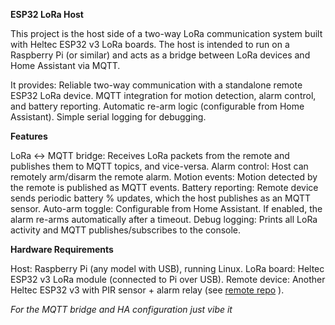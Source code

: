 **ESP32 LoRa Host**

This project is the host side of a two-way LoRa communication system built with Heltec ESP32 v3 LoRa boards.
The host is intended to run on a Raspberry Pi (or similar) and acts as a bridge between LoRa devices and Home Assistant via MQTT.

It provides:
Reliable two-way communication with a standalone remote ESP32 LoRa device.
MQTT integration for motion detection, alarm control, and battery reporting.
Automatic re-arm logic (configurable from Home Assistant).
Simple serial logging for debugging.

**Features**

LoRa ↔ MQTT bridge: Receives LoRa packets from the remote and publishes them to MQTT topics, and vice-versa.
Alarm control: Host can remotely arm/disarm the remote alarm.
Motion events: Motion detected by the remote is published as MQTT events.
Battery reporting: Remote device sends periodic battery % updates, which the host publishes as an MQTT sensor.
Auto-arm toggle: Configurable from Home Assistant. If enabled, the alarm re-arms automatically after a timeout.
Debug logging: Prints all LoRa activity and MQTT publishes/subscribes to the console.

**Hardware Requirements**

Host: Raspberry Pi (any model with USB), running Linux.
LoRa board: Heltec ESP32 v3 LoRa module (connected to Pi over USB).
Remote device: Another Heltec ESP32 v3 with PIR sensor + alarm relay (see [remote repo](https://github.com/aksaakov/esp32_lora_remote)
).

_For the MQTT bridge and HA configuration just vibe it_
